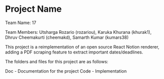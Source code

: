 # Project Name

Team Name: 17

Team Members: Utsharga Rozario (rozariou), Karuka Khurana (khurak1), Dhruv Cheemakurti (cheemakd), Samarth Kumar (kumars38)

This project is a reimplementation of an open source React Notion renderer, adding a PDF scraping feature to extract important dates/deadlines.

The folders and files for this project are as follows:

Doc - Documentation for the project
Code - Implementation
